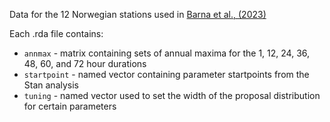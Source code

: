 Data for the 12 Norwegian stations used in [Barna et al., (2023)](https://www.sciencedirect.com/science/article/pii/S0022169423003906#b42)

Each .rda file contains:

- `annmax` - matrix containing sets of annual maxima for the 1, 12, 24, 36, 48, 60, and 72 hour durations
- `startpoint` - named vector containing parameter startpoints from the Stan analysis
- `tuning` - named vector used to set the width of the proposal distribution for certain parameters
